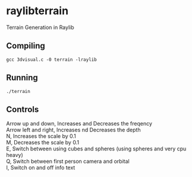 # raylibterrain
Terrain Generation in Raylib

## Compiling 
```gcc 3dvisual.c -0 terrain -lraylib```

## Running
```./terrain```

## Controls
Arrow up and down, Increases and Decreases the freqency\
Arrow left and right, Increases nd Decreases the depth\
N, Increases the scale by 0.1\
M, Decreases the scale by 0.1\
E, Switch between using cubes and spheres (using spheres and very cpu heavy)\
Q, Switch between first person camera and orbital\
I, Switch on and off info text
